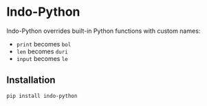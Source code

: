 # Indo-Python

Indo-Python overrides built-in Python functions with custom names:
- `print` becomes `bol`
- `len` becomes `duri`
- `input` becomes `le`

## Installation

```bash
pip install indo-python
